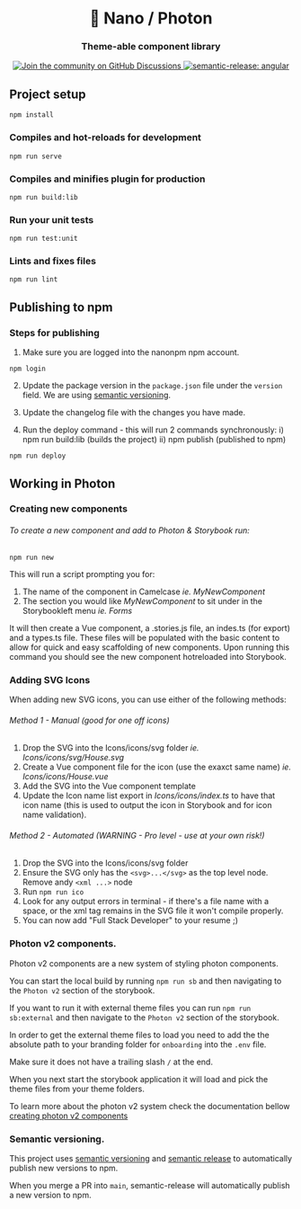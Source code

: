 <h1 align="center" style="border-bottom: none;">🚀 Nano / Photon </h1>
<h3 align="center">Theme-able component library</h3>
<p align="center">
  <a href="https://v2.vuejs.org/">
    <img alt="Join the community on GitHub Discussions" src="https://img.shields.io/badge/Vue.js-2.6.11-4fc08d?logo=Vue.js">
  </a>
  <a href="https://github.com/semantic-release/semantic-release/">
    <img alt="semantic-release: angular" src="https://img.shields.io/badge/semantic--release-angular-e10079?logo=semantic-release">
  </a>
</p>

## Project setup
```
npm install
```

### Compiles and hot-reloads for development
```
npm run serve
```

### Compiles and minifies plugin for production
```
npm run build:lib

```

### Run your unit tests
```
npm run test:unit
```

### Lints and fixes files
```
npm run lint
```

## Publishing to npm
### Steps for publishing

1. Make sure you are logged into the nanonpm npm account.
```
npm login
```

2. Update the package version in the `package.json` file under the `version` field. We are using [semantic versioning](https://semver.org/).

3. Update the changelog file with the changes you have made.

4. Run the deploy command - this will run 2 commands synchronously:
 i) npm run build:lib (builds the project)
 ii) npm publish (published to npm)
```
npm run deploy
```

## Working in Photon 
### Creating new components
###### To create a new component and add to Photon & Storybook run:
`npm run new`

This will run a script prompting you for:
1) The name of the component in Camelcase 
_ie. MyNewComponent_
2) The section you would like _MyNewComponent_ to sit under in the Storybookleft menu 
_ie. Forms_

It will then create a Vue component, a .stories.js file, an indes.ts (for export) and a types.ts file. These files will be populated with the basic content to allow for quick and easy scaffolding of new components. Upon running this command you should see the new component hotreloaded into Storybook.


### Adding SVG Icons
When adding new SVG icons, you can use either of the following methods:
###### Method 1 - Manual (good for one off icons)
1) Drop the SVG into the Icons/icons/svg folder 
_ie. Icons/icons/svg/House.svg_
2) Create a Vue component file for the icon (use the exaxct same name)
_ie. Icons/icons/House.vue_
3) Add the SVG into the Vue component template
4) Update the Icon name list export in _Icons/icons/index.ts_ to have that icon name (this is used to output the icon in Storybook and for icon name validation).

###### Method 2 - Automated (WARNING - Pro level - use at your own risk!)
1) Drop the SVG into the Icons/icons/svg folder
2) Ensure the SVG only has the `<svg>...</svg>` as the top level node. Remove andy `<xml ...>` node
3) Run `npm run ico`
4) Look for any output errors in terminal - if there's a file name with a space, or the xml tag remains in the SVG file it won't compile properly.
5) You can now add "Full Stack Developer" to your resume ;)

### Photon v2 components.

Photon v2 components are a new system of styling photon components. 

You can start the local build by running `npm run sb` and then navigating to the `Photon v2` section of the storybook.

If you want to run it with external theme files you can run `npm run sb:external` and then navigate to the `Photon v2` section of the storybook.

In order to get the external theme files to load you need to add the the absolute path to your branding folder for `onboarding` into the `.env` file.

Make sure it does not have a trailing slash `/` at the end.

When you next start the storybook application it will load and pick the theme files from your theme folders.

To learn more about the photon v2 system check the documentation bellow
[creating photon v2 components](https://verteva.atlassian.net/wiki/spaces/ENG/pages/1613594659/Creating+Photon+v2+components)
<!-- Turn this into a link to a local MD file. --> 

### Semantic versioning.

This project uses [semantic versioning](https://semver.org/) and [semantic release](https://github.com/semantic-release/semantic-release) to automatically publish new versions to npm.

When you merge a PR into `main`, semantic-release will automatically publish a new version to npm.
